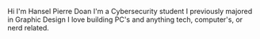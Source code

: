 Hi I'm Hansel Pierre Doan
I'm a Cybersecurity student
I previously majored in Graphic Design
I love building PC's and anything tech, computer's, or nerd related.
